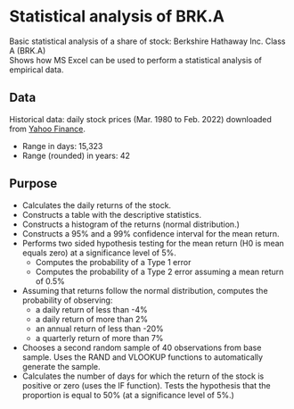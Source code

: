 # Statistical analysis of BRK.A
Basic statistical analysis of a share of stock: Berkshire Hathaway Inc. Class A (BRK.A)  
Shows how MS Excel can be used to perform a statistical analysis of empirical data.
## Data
Historical data: daily stock prices (Mar. 1980 to Feb. 2022) downloaded from [Yahoo Finance](https://finance.yahoo.com/quote/BRK-A/).
- Range in days: 15,323
- Range (rounded) in years: 42
## Purpose
- Calculates the daily returns of the stock.
- Constructs a table with the descriptive statistics.
- Constructs a histogram of the returns (normal distribution.)
- Constructs a 95% and a 99% confidence interval for the mean return.
- Performs two sided hypothesis testing for the mean return (H0 is mean equals zero) at a significance level of 5%.
   - Computes the probability of a Type 1 error
   - Computes the probability of a Type 2 error assuming a mean return of 0.5%
- Assuming that returns follow the normal distribution, computes the probability of observing:
   - a daily return of less than -4%
   - a daily return of more than 2%
   - an annual return of less than -20%
   - a quarterly return of more than 7%
- Chooses a second random sample of 40 observations from base sample. Uses the RAND and VLOOKUP functions to automatically generate the sample.
- Calculates the number of days for which the return of the stock is positive or zero (uses the IF 
function). Tests the hypothesis that the proportion is equal to 50% (at a significance level of 5%.)
